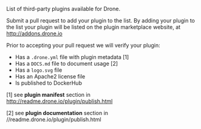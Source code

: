 List of third-party plugins available for Drone.

Submit a pull request to add your plugin to the list. By adding your plugin to the list your plugin will be listed on the plugin marketplace website, at http://addons.drone.io

Prior to accepting your pull request we will verify your plugin:

* Has a `.drone.yml` file with plugin metadata [1]
* Has a `DOCS.md` file to document usage [2]
* Has a `logo.svg` file
* Has an Apache2 license file
* Is published to DockerHub

[1] see **plugin manifest** section in http://readme.drone.io/plugin/publish.html

[2] see **plugin documentation** section in //readme.drone.io/plugin/publish.html
